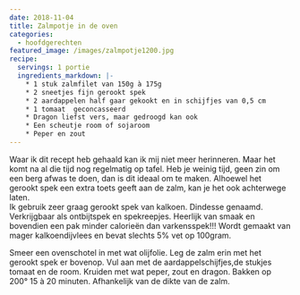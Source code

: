 ```yaml
---
date: 2018-11-04
title: Zalmpotje in de oven
categories:
  - hoofdgerechten
featured_image: /images/zalmpotje1200.jpg
recipe:
  servings: 1 portie
  ingredients_markdown: |-
    * 1 stuk zalmfilet van 150g à 175g
    * 2 sneetjes fijn gerookt spek
    * 2 aardappelen half gaar gekookt en in schijfjes van 0,5 cm
    * 1 tomaat  geconcasseerd
    * Dragon liefst vers, maar gedroogd kan ook
    * Een scheutje room of sojaroom
    * Peper en zout
---
```

Waar ik dit recept heb gehaald kan ik mij niet meer herinneren.
Maar het komt na al die tijd nog regelmatig op tafel.
Heb je weinig tijd, geen zin om een berg afwas te doen, dan is dit ideaal om te maken.
Alhoewel het gerookt spek een extra toets geeft aan de zalm, kan je het ook achterwege laten.  
Ik gebruik zeer graag gerookt spek van kalkoen.
Dindesse genaamd.
Verkrijgbaar als ontbijtspek en spekreepjes. 
Heerlijk van smaak en bovendien een pak minder calorieën dan varkensspek!!! 
Wordt gemaakt van mager kalkoendijvlees en bevat slechts 5% vet op 100gram.

<!--more-->

Smeer een ovenschotel in met wat olijfolie.
Leg de zalm erin met het gerookt spek er bovenop.
Vul aan met de aardappelschijfjes,de stukjes tomaat en de room.
Kruiden met wat peper, zout en dragon.
Bakken op 200° 15 à 20 minuten. Afhankelijk van de dikte van de zalm.
